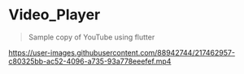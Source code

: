 # Video_Player

> Sample copy of YouTube using flutter

https://user-images.githubusercontent.com/88942744/217462957-c80325bb-ac52-4096-a735-93a778eeefef.mp4

